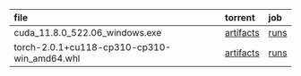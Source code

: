 file | torrent | job
:- | :- | :-
cuda_11.8.0_522.06_windows.exe | [artifacts](https://github.com/scillidan/public_torrent/actions/runs/7497743312) | [runs](https://github.com/scillidan/public_torrent/actions/runs/7497743312/job/20411785196)
torch-2.0.1+cu118-cp310-cp310-win_amd64.whl | [artifacts](https://github.com/scillidan/public_torrent/actions/runs/7497778531) | [runs](https://github.com/scillidan/public_torrent/actions/runs/7497778531/job/20411876303)